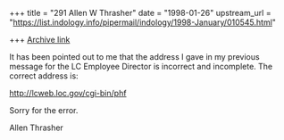+++
title = "291 Allen W Thrasher"
date = "1998-01-26"
upstream_url = "https://list.indology.info/pipermail/indology/1998-January/010545.html"

+++
[Archive link](https://list.indology.info/pipermail/indology/1998-January/010545.html)

It has been pointed out to me that the address I gave in my previous
message for the LC Employee Director is incorrect and incomplete.  The
correct address is:

http://lcweb.loc.gov/cgi-bin/phf


Sorry for the error.

Allen Thrasher



